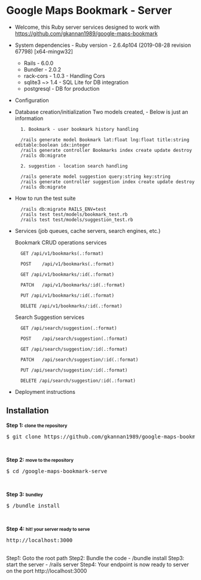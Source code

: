 # Google Maps Bookmark - Server 

- Welcome, this Ruby server services designed to work with https://github.com/gkannan1989/google-maps-bookmark
 
* System dependencies
        - Ruby version - 2.6.4p104 (2019-08-28 revision 67798) [x64-mingw32]
	- Rails - 6.0.0
	- Bundler - 2.0.2
	- rack-cors - 1.0.3 - Handling Cors 
	- sqlite3 ~> 1.4 - SQL Lite for DB integration
	- postgresql - DB for production
	
* Configuration

* Database creation/initialization
		Two models created, - Below is just an information
		
		1. Bookmark - user bookmark history handling
		
		/rails generate model Bookmark lat:float lng:float title:string editable:boolean idx:integer
		/rails generate controller Bookmarks index create update destroy
		/rails db:migrate
		
		2. suggestion - location search handling
		
        /rails generate model suggestion query:string key:string 
		/rails generate controller suggestion index create update destroy
		/rails db:migrate

* How to run the test suite

		/rails db:migrate RAILS_ENV=test
		/rails test test/models/bookmark_test.rb
		/rails test test/models/suggestion_test.rb
		
* Services (job queues, cache servers, search engines, etc.)

	 Bookmark CRUD operations services
		
		GET	/api/v1/bookmarks(.:format)  
 
		POST	/api/v1/bookmarks(.:format)  	

		GET	/api/v1/bookmarks/:id(.:format) 

		PATCH	/api/v1/bookmarks/:id(.:format)	

		PUT	/api/v1/bookmarks/:id(.:format)	

		DELETE /api/v1/bookmarks/:id(.:format)	

	 Search Suggestion services
		
		GET	/api/search/suggestion(.:format)	

		POST	/api/search/suggestion(.:format)	

		GET	/api/search/suggestion/:id(.:format)	

		PATCH	/api/search/suggestion/:id(.:format)	

		PUT	/api/search/suggestion/:id(.:format)	

		DELETE /api/search/suggestion/:id(.:format)	

* Deployment instructions

<h2>Installation</h2>
<p>
    <b>Step 1: <small>clone the repository</small></b>
    <pre>$ git clone https://github.com/gkannan1989/google-maps-bookmark-serve.git</pre>
</p>
<br />
<p>
    <b>Step 2: <small>move to the repository</small></b>
    <pre>$ cd /google-maps-bookmark-serve</pre>
</p>
<br />
<p>
    <b>Step 3: <small>bundley</small></b>
    <pre>$ /bundle install</pre>
</p>
<br />
<p>
    <b>Step 4: <small>hit! your server ready to serve</small></b>
    <pre>http://localhost:3000</pre>
</p>
<br />
		Step1: Goto the root path
		Step2: Bundle the code - /bundle install
		Step3: start the server - /rails server
		Step4: Your endpoint is now ready to server on the port http://localhost:3000
